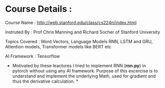 # Course Details :
Course Name : http://web.stanford.edu/class/cs224n/index.html

Instruted By : Prof Chris Manning and Richard Socher of Stanford University 

Topics Covered : Word Vectors, Language Models RNN, LSTM and GRU, Attention models, Transformer models like BERT etc

AI Framework : Tensorflow



* Motivated by these leactures I tried to implement RNN (**rnn.py**) in pytorch without using any AI framework. Purpose of this excercise is to understand and implement the underlying Math, used for gradient and thus the derivative calculation. * 
